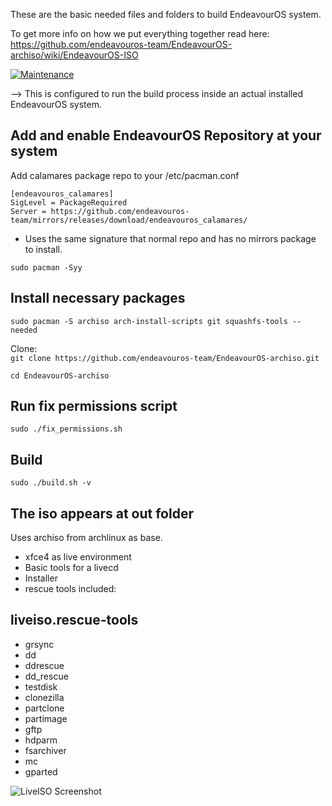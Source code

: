 These are the basic needed files and folders to build EndeavourOS system.

To get more info on how we put everything together read here:
https://github.com/endeavouros-team/EndeavourOS-archiso/wiki/EndeavourOS-ISO

[![Maintenance](https://img.shields.io/maintenance/yes/2020.svg)]()

--> This is configured to run the build process inside an actual installed EndeavourOS system.

## Add and enable EndeavourOS Repository at your system

Add calamares package repo to your /etc/pacman.conf

`[endeavouros_calamares]`\
`SigLevel = PackageRequired`\
`Server = https://github.com/endeavouros-team/mirrors/releases/download/endeavouros_calamares/`

* Uses the same signature that normal repo and has no mirrors package to install.

`sudo pacman -Syy`

## Install necessary packages
`sudo pacman -S archiso arch-install-scripts git squashfs-tools --needed`

Clone:\
`git clone https://github.com/endeavouros-team/EndeavourOS-archiso.git`

`cd EndeavourOS-archiso`

## Run fix permissions script
`sudo ./fix_permissions.sh`

## Build
`sudo ./build.sh -v`

## The iso appears at out folder

Uses archiso from archlinux as base.

* xfce4 as live environment
* Basic tools for a livecd
* Installer
* rescue tools included:

## liveiso.rescue-tools
* grsync
* dd
* ddrescue
* dd_rescue
* testdisk
* clonezilla
* partclone
* partimage
* gftp
* hdparm
* fsarchiver
* mc
* gparted

![LiveISO Screenshot](https://raw.githubusercontent.com/endeavouros-team/artwork-images-logo/master/ISO-Shot.png "LiveISO Screenshot")
